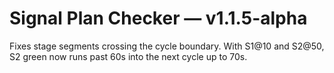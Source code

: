 # Signal Plan Checker — v1.1.5-alpha
Fixes stage segments crossing the cycle boundary. With S1@10 and S2@50, S2 green now runs past 60s into the next cycle up to 70s.
